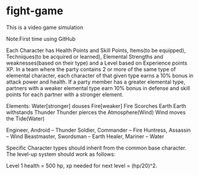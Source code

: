 # fight-game
This is a video game simulation 

Note:First time using GitHub

Each Character has Health Points and Skill Points, Items(to be equipped), Techniques(to be acquired or learned), Elemental Strengths and weaknesses(based on their type) and a Level based on Experience points XP. In a team where the party contains 2 or more of the same type of elemental character, each character of that given type earns a 10% bonus in attack power and health. If a party member has a greater elemental type, partners with a weaker elemental type earn 10% bonus in defense and skill points for each partner with a stronger element. 

Elements:
Water[stronger] douses Fire[weaker]
Fire Scorches Earth
Earth withstands Thunder
Thunder pierces the Atmosphere(Wind)
Wind moves the Tide(Water)

Engineer, Android – Thunder
Soldier, Commander – Fire
Huntress, Assassin – Wind
Beastmaster, Swordsman – Earth
Healer, Mariner – Water

Specific Character types should inherit from the common base character. The level-up system should work as follows:

Level 1 health = 500 hp, xp needed for next level = (hp/20)^2.

